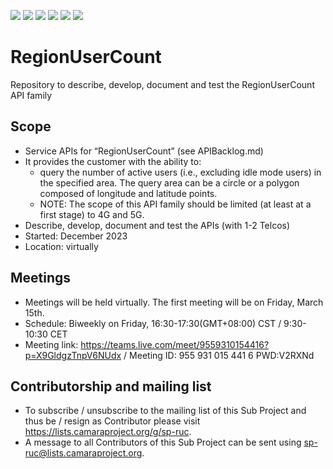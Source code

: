 <a href="https://github.com/camaraproject/RegionUserCount/commits/" title="Last Commit"><img src="https://img.shields.io/github/last-commit/camaraproject/RegionUserCount?style=plastic"></a>
<a href="https://github.com/camaraproject/RegionUserCount/issues" title="Open Issues"><img src="https://img.shields.io/github/issues/camaraproject/RegionUserCount?style=plastic"></a>
<a href="https://github.com/camaraproject/RegionUserCount/pulls" title="Open Pull Requests"><img src="https://img.shields.io/github/issues-pr/camaraproject/RegionUserCount?style=plastic"></a>
<a href="https://github.com/camaraproject/RegionUserCount/graphs/contributors" title="Contributors"><img src="https://img.shields.io/github/contributors/camaraproject/RegionUserCount?style=plastic"></a>
<a href="https://github.com/camaraproject/RegionUserCount" title="Repo Size"><img src="https://img.shields.io/github/repo-size/camaraproject/RegionUserCount?style=plastic"></a>
<a href="https://github.com/camaraproject/RegionUserCount/blob/main/LICENSE" title="License"><img src="https://img.shields.io/badge/License-Apache%202.0-green.svg?style=plastic"></a>

# RegionUserCount
Repository to describe, develop, document and test the RegionUserCount API family

## Scope
* Service APIs for “RegionUserCount” (see APIBacklog.md)  
* It provides the customer with the ability to:  
  * query the number of active users (i.e., excluding idle mode users) in the specified area. The query area can be a circle or a polygon composed of longitude and latitude points.
  * NOTE: The scope of this API family should be limited (at least at a first stage) to 4G and 5G.  
* Describe, develop, document and test the APIs (with 1-2 Telcos)  
* Started: December 2023
* Location: virtually  

## Meetings
* Meetings will be held virtually. The first meeting will be on Friday, March 15th.
* Schedule: Biweekly on Friday, 16:30-17:30(GMT+08:00) CST / 9:30-10:30 CET
* Meeting link: https://teams.live.com/meet/9559310154416?p=X9GldgzTnpV6NUdx / Meeting ID: 955 931 015 441 6 PWD:V2RXNd

## Contributorship and mailing list
* To subscribe / unsubscribe to the mailing list of this Sub Project and thus be / resign as Contributor please visit <https://lists.camaraproject.org/g/sp-ruc>.
* A message to all Contributors of this Sub Project can be sent using <sp-ruc@lists.camaraproject.org>.
